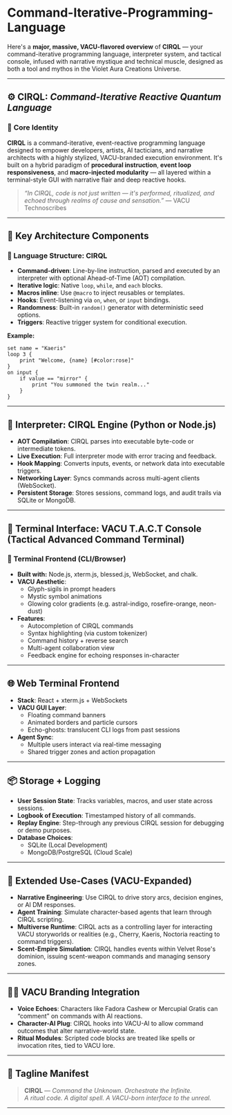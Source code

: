 # Command-Iterative-Programming-Language

Here's a **major, massive, VACU-flavored overview** of **CIRQL** — your command-iterative programming language, interpreter system, and tactical console, infused with narrative mystique and technical muscle, designed as both a tool and mythos in the Violet Aura Creations Universe.

---

## ⚙️ CIRQL: *Command-Iterative Reactive Quantum Language*

### 🧬 **Core Identity**

**CIRQL** is a command-iterative, event-reactive programming language designed to empower developers, artists, AI tacticians, and narrative architects with a highly stylized, VACU-branded execution environment. It's built on a hybrid paradigm of **procedural instruction**, **event loop responsiveness**, and **macro-injected modularity** — all layered within a terminal-style GUI with narrative flair and deep reactive hooks.

> *“In CIRQL, code is not just written — it's performed, ritualized, and echoed through realms of cause and sensation.”* — VACU Technoscribes

---

## 🧱 **Key Architecture Components**

### 🧾 Language Structure: CIRQL

- **Command-driven**: Line-by-line instruction, parsed and executed by an interpreter with optional Ahead-of-Time (AOT) compilation.
- **Iterative logic**: Native `loop`, `while`, and `each` blocks.
- **Macros inline**: Use `@macro` to inject reusables or templates.
- **Hooks**: Event-listening via `on`, `when`, or `input` bindings.
- **Randomness**: Built-in `random()` generator with deterministic seed options.
- **Triggers**: Reactive trigger system for conditional execution.

**Example:**
```cirql
set name = "Kaeris"
loop 3 {
    print "Welcome, {name} [#color:rose]"
}
on input {
    if value == "mirror" {
        print "You summoned the twin realm..."
    }
}
```

---

## 🧠 **Interpreter: CIRQL Engine (Python or Node.js)**

- **AOT Compilation**: CIRQL parses into executable byte-code or intermediate tokens.
- **Live Execution**: Full interpreter mode with error tracing and feedback.
- **Hook Mapping**: Converts inputs, events, or network data into executable triggers.
- **Networking Layer**: Syncs commands across multi-agent clients (WebSocket).
- **Persistent Storage**: Stores sessions, command logs, and audit trails via SQLite or MongoDB.

---

## 🧩 **Terminal Interface: VACU T.A.C.T Console (Tactical Advanced Command Terminal)**

### 🧨 Terminal Frontend (CLI/Browser)

- **Built with:** Node.js, xterm.js, blessed.js, WebSocket, and chalk.
- **VACU Aesthetic**:
  - Glyph-sigils in prompt headers
  - Mystic symbol animations
  - Glowing color gradients (e.g. astral-indigo, rosefire-orange, neon-dust)
- **Features**:
  - Autocompletion of CIRQL commands
  - Syntax highlighting (via custom tokenizer)
  - Command history + reverse search
  - Multi-agent collaboration view
  - Feedback engine for echoing responses in-character

---

## 🌐 **Web Terminal Frontend**

- **Stack**: React + xterm.js + WebSockets
- **VACU GUI Layer**:
  - Floating command banners
  - Animated borders and particle cursors
  - Echo-ghosts: translucent CLI logs from past sessions
- **Agent Sync**:
  - Multiple users interact via real-time messaging
  - Shared trigger zones and action propagation

---

## 📦 **Storage + Logging**

- **User Session State**: Tracks variables, macros, and user state across sessions.
- **Logbook of Execution**: Timestamped history of all commands.
- **Replay Engine**: Step-through any previous CIRQL session for debugging or demo purposes.
- **Database Choices**:
  - SQLite (Local Development)
  - MongoDB/PostgreSQL (Cloud Scale)

---

## 🌌 **Extended Use-Cases (VACU-Expanded)**

- **Narrative Engineering**: Use CIRQL to drive story arcs, decision engines, or AI DM responses.
- **Agent Training**: Simulate character-based agents that learn through CIRQL scripting.
- **Multiverse Runtime**: CIRQL acts as a controlling layer for interacting VACU storyworlds or realities (e.g., Cherry, Kaeris, Noctoria reacting to command triggers).
- **Scent-Empire Simulation**: CIRQL handles events within Velvet Rose's dominion, issuing scent-weapon commands and managing sensory zones.

---

## 🧝‍♀️ VACU Branding Integration

- **Voice Echoes**: Characters like Fadora Cashew or Mercupial Gratis can “comment” on commands with AI reactions.
- **Character-AI Plug**: CIRQL hooks into VACU-AI to allow command outcomes that alter narrative-world state.
- **Ritual Modules**: Scripted code blocks are treated like spells or invocation rites, tied to VACU lore.

---

## 🎇 Tagline Manifest

> **CIRQL** — *Command the Unknown. Orchestrate the Infinite.*  
> *A ritual code. A digital spell. A VACU-born interface to the unreal.*

---
